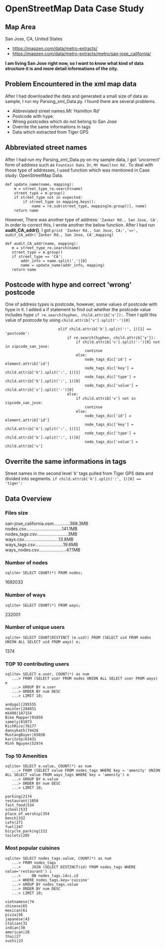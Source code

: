 # OpenStreetMap Data Case Study
## Map Area
San Jose, CA, United States

- https://mapzen.com/data/metro-extracts/
- https://mapzen.com/data/metro-extracts/metro/san-jose_california/

**I am living San Jose right now, so I want to know what kind of data structure it is and more detail informations of the city.**

## Problem Encountered in the xml map data
After I had downloaded the data and generated a small size of data as sample, I run my Parsing_xml_Data.py. I found there are several problems.
- Abbreviated street names.Mt 'Hamilton Rd'
- Postcode with hype.
- Wrong postcodes which do not belong to San Jose
- Overrite the same informations in tags
- Data which extracted from Tiger GPS 

## Abbreviated street names
After I had run my Parsing_xml_Data.py on my sample data, I got 'uncorrect' form of address such as ```Fountain Oaks Dr```, ```Mt Hamilton Rd``` . To deal with those type of addresses, I used function which was mentioned in Case study: OpenStreetMap Data.
```
def update_name(name, mapping):
    m = street_type_re.search(name)
    street_type = m.group()
    if street_type not in expected:
        if street_type in mapping.keys():
            name = re.sub(street_type, mapping[m.group()], name)
    return name
 ```
However, There was another type of address: ```'Zanker Rd., San Jose, CA'```. In order to correct this, I wrote another the below function. After I had run **audit_CA_addr()**, I got ```print 'Zanker Rd., San Jose, CA:','=>', audit_CA_addr('Zanker Rd., San Jose, CA',mapping)```
 ```
 def audit_CA_addr(name, mapping):
    m = street_type_re.search(name)
    street_type = m.group()
    if street_type == 'CA':
        addr_info = name.split(',')[0]
        name = update_name(addr_info, mapping)
    return name
 ```
 
 ## Postcode with hype and correct 'wrong' postcode
One of address types is postcode, however, some values of postcode with hype in it. I added a if statement to find out whether the postcode value includes hype ```if re.search(hyphen, child.attrib['v']):```. Then I split this value of postcode by using ```child.attrib['v'].split('-')[0]```
```
                        elif child.attrib['k'].split(':', 1)[1] == 'postcode':
                            if re.search(hyphen, child.attrib['v']):
                                if child.attrib['v'].split('-')[0] not in zipcode_san_jose:
                                    continue
                                else:
                                    node_tags_dic['id'] = element.attrib['id']
                                    node_tags_dic['key'] = child.attrib['k'].split(':', 1)[1]
                                    node_tags_dic['type'] = child.attrib['k'].split(':', 1)[0]
                                    node_tags_dic['value'] = child.attrib['v'].split('-')[0]
                            else:
                                if child.attrib['v'] not in zipcode_san_jose:
                                    continue
                                else:
                                    node_tags_dic['id'] = element.attrib['id']
                                    node_tags_dic['key'] = child.attrib['k'].split(':', 1)[1]
                                    node_tags_dic['type'] = child.attrib['k'].split(':', 1)[0]
                                    node_tags_dic['value'] = child.attrib['v']
```
## Overrite the same informations in tags
Street names in the second level 'k' tags pulled from Tiger GPS data and divided into segments.
```if child.attrib['k'].split(':', 1)[0] == 'tiger':```

## Data Overview
### Files size
san-jose_california.osm.............368.3MB                   
nodes.csv.............................141.1MB             
nodes_tags.csv.........................3MB                     
ways.csv............................13.8MB                      
ways_tags.csv.......................19.6MB                     
ways_nodes.csv......................47.1MB                       

### Number of nodes
```sqlite> SELECT COUNT(*) FROM nodes;```

1692033

### Number of ways
```sqlite> SELECT COUNT(*) FROM ways;```

232001

### Number of unique users
```sqlite> SELECT COUNT(DISTINCT (e.uid)) FROM (SELECT uid FROM nodes UNION ALL SELECT uid FROM ways) e;```

1374

### TOP 10 contributing users
```
sqlite> SELECT e.user, COUNT(*) as num
   ...> FROM (SELECT user FROM nodes UNION ALL SELECT user FROM ways) e
   ...> GROUP BY e.user
   ...> ORDER BY num DESC
   ...> LIMIT 10;
```
```
andygol|295555
nmixter|284851
mk408|147154
Bike Mapper|91059
samely|81073
RichRico|76177
dannykath|74426
MustangBuyer|65038
karitotp|63431
Minh Nguyen|52974
```

### Top 10 Amenities
```
sqlite> SELECT e.value, COUNT(*) as num
   ...> FROM (SELECT value FROM nodes_tags WHERE key = 'amenity' UNION ALL SELECT value FROM ways_tags WHERE key = 'amenity') e
   ...> GROUP BY e.value
   ...> ORDER BY num DESC
   ...> LIMIT 10;
```
```
parking|2174
restaurant|1050
fast_food|534
school|533
place_of_worship|354
bench|332
cafe|271
fuel|247
bicycle_parking|212
toilets|205
```
### Most popular cuisines
```
sqlite> SELECT nodes_tags.value, COUNT(*) as num
   ...> FROM nodes_tags 
   ...>     JOIN (SELECT DISTINCT(id) FROM nodes_tags WHERE value='restaurant') i
   ...>     ON nodes_tags.id=i.id
   ...> WHERE nodes_tags.key='cuisine'
   ...> GROUP BY nodes_tags.value
   ...> ORDER BY num DESC
   ...> LIMIT 10;
```
```
vietnamese|74
chinese|65
mexican|61
pizza|56
japanese|43
italian|31
indian|30
american|28
thai|27
sushi|23






















